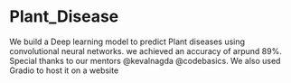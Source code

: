 # Plant_Disease

We build a Deep learning model to predict Plant diseases using convolutional neural networks. we achieved an accuracy of arpund 89%.
Special thanks to our mentors @kevalnagda @codebasics. We also used Gradio to host it on a website
